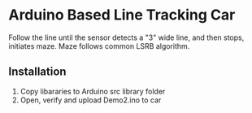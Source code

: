 # Arduino Based Line Tracking Car

Follow the line until the sensor detects a "3" wide line, and then stops, initiates maze. 
Maze follows common LSRB algorithm. 

## Installation
1. Copy libararies to Arduino src library folder
2. Open, verify and upload Demo2.ino to car


